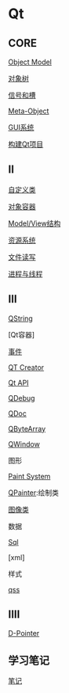 # Qt

## CORE

[Object Model](qt-object-model.md)

[对象树](qt-object-tree.mdj)

[信号和槽](qt-signal-and-slot.md)

[Meta-Object](qt-meta-object-system.md)

[GUI系统](qt-gui.md)

[构建Qt项目](sorted/c++/qt/qt-build-tools.md)

## Ⅱ

[自定义类](qt-custom-class.md)

[对象容器](qt-object-container.md)

[Model/View结构](qt-model-view.md)

[资源系统](sorted/c++/qt/qt-resource-system.md)

[文件读写](qt-file-system.md)

[进程与线程](qt-processandthread.md)

## Ⅲ

[QString](qt-string.md)

[Qt容器]

[事件](qt-event-system.md)

[QT Creator](sorted/c++/qt/qt-creator.md)

[Qt API](qt-api.md)

[QDebug](qt-debug.md)

[QDoc](qt-qdoc.md)

[QByteArray](qt-qbytearray.md)

[QWindow](qt-window.md)

图形

[Paint System](qt-paint-system.md)

[QPainter](qt-qpainter.md):绘制类

[图像类](qt-image-class.md)

数据

[Sql](qt-sqldatabase.md)

[xml]

样式

[qss](qt-style-sheets.md)

## IIII

[D-Pointer](qt-d-pointer.md)

## 学习笔记

[笔记](qt-note.md)